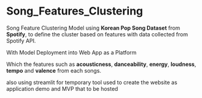 # Song_Features_Clustering
Song Feature Clustering Model using **Korean Pop Song Dataset** from **Spotify**, to define the cluster based on features with data collected from Spotify API. 

With Model Deployment into Web App as a Platform

Which the features such as **acousticness**, **danceability**, **energy**, **loudness**, **tempo** and **valence** from each songs.

also using streamlit for temporary tool used to create the website as application demo and MVP that to be hosted 

